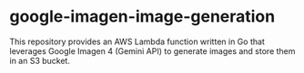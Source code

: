 # google-imagen-image-generation
This repository provides an AWS Lambda function written in Go that leverages Google Imagen 4 (Gemini API) to generate images and store them in an S3 bucket.
